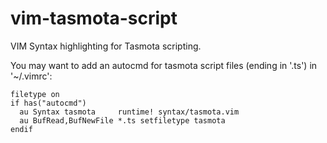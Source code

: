 # vim-tasmota-script
VIM Syntax highlighting for Tasmota scripting.

You may want to add an autocmd for tasmota script files (ending in '.ts') in '~/.vimrc':

```
filetype on
if has("autocmd")
  au Syntax tasmota     runtime! syntax/tasmota.vim
  au BufRead,BufNewFile *.ts setfiletype tasmota
endif
```
